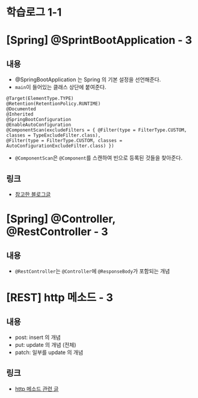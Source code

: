 # 학습로그 1-1

# [Spring] @SprintBootApplication - 3

## 내용
- @SpringBootApplication 는 Spring 의 기본 설정을 선언해준다.
- `main`이 들어있는 클래스 상단에 붙여준다.
```
@Target(ElementType.TYPE)
@Retention(RetentionPolicy.RUNTIME)
@Documented
@Inherited
@SpringBootConfiguration
@EnableAutoConfiguration
@ComponentScan(excludeFilters = { @Filter(type = FilterType.CUSTOM, classes = TypeExcludeFilter.class),
@Filter(type = FilterType.CUSTOM, classes = AutoConfigurationExcludeFilter.class) })
```
- `@ComponentScan`은 `@Component`를 스캔하여 빈으로 등록된 것들을 찾아준다.

## 링크
- [참고한 블로그글](https://bamdule.tistory.com/31)

# [Spring] @Controller, @RestController - 3

## 내용
- `@RestController`는 `@Controller`에 `@ResponseBody`가 포함되는 개념

# [REST] http 메소드 - 3
## 내용
- post: insert 의 개념
- put: update 의 개념 (전체)
- patch: 일부를 update 의 개념

## 링크
- [http 메소드 관련 글](https://javaplant.tistory.com/18)